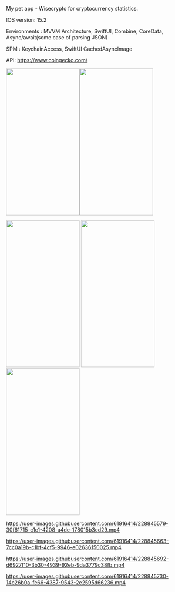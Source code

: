 My pet app - Wisecrypto for cryptocurrency statistics.

IOS version:   15.2

Environments : MVVM Architecture,
               SwiftUI,
               Combine,
               CoreData,
               Async/await(some case of parsing JSON)

SPM :          KeychainAccess,
               SwiftUI CachedAsyncImage 

API:          https://www.coingecko.com/



<img src="https://user-images.githubusercontent.com/61916414/228845056-ff9758c4-9e7b-4759-a954-c1738d9b45ff.png" width="200" height="400" /><img src="https://user-images.githubusercontent.com/61916414/228845080-bfabc602-0a54-441d-8fc0-896129b0cb9d.png" width="200" height="400" />

<img src="https://user-images.githubusercontent.com/61916414/228845118-c9c98910-2ed3-4ac3-b3aa-7999b48aa965.png" width="200" height="400" />

<img src="https://user-images.githubusercontent.com/61916414/228845136-11327749-0e98-43e8-a830-f4585054bbf0.png" width="200" height="400" />

<img src="https://user-images.githubusercontent.com/61916414/228845147-fbe00f82-80e8-4938-b378-fd274e32bae2.png" width="200" height="400" />


https://user-images.githubusercontent.com/61916414/228845579-30f61715-c1c1-4208-a4de-178015b3cd29.mp4

https://user-images.githubusercontent.com/61916414/228845663-7cc0a19b-c1bf-4cf5-9946-e02636150025.mp4

https://user-images.githubusercontent.com/61916414/228845692-d6927f10-3b30-4939-92eb-9da3779c38fb.mp4

https://user-images.githubusercontent.com/61916414/228845730-14c26b0a-fe66-4387-9543-2e2595d66236.mp4



